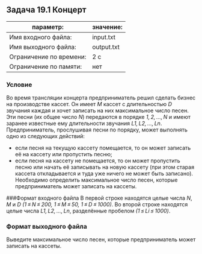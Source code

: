 ## Задача 19.1 Концерт
параметр: | значение:
------------ | -------------
Имя входного файла: |  input.txt
Имя выходного файла: | output.txt
Ограничение по времени: |  2 с
Ограничение по памяти: | нет
### Условие
Во время трансляции концерта предприниматель решил сделать бизнес на производстве кассет. Он имеет *M* кассет с длительностью *D* звучания каждая и хочет записать на них максимальное число песен. Эти песни (их общее число *N*) передаются в порядке *1, 2, …, N* и имеют заранее известные ему длительности звучания *L1, L2, …, Ln*. Предприниматель, прослушивая песни по порядку, может выполнять одно из следующих действий:

* если песня на текущую кассету помещается, то он может записать её на кассету или пропустить песню;
* если песня на кассету не помещается, то он может пропустить песню или начать её записывать на новую кассету (при этом старая кассета откладывается и туда уже ничего не может быть записано).
Необходимо определить максимальное число песен, которые предприниматель может записать на кассеты.

###Формат входного файла
В первой строке находятся целые числа *N*, *M* и *D (1 ≤ N ≤ 200, 1 ≤ M ≤ 50, 1 ≤ D ≤ 1000)*.
Во второй строке находятся целые числа *L1, L2, …, Ln*, разделённые пробелом *(1 ≤ Li ≤ 1000)*.

### Формат выходного файла
Выведите максимальное число песен, которые предприниматель может записать на кассеты.

